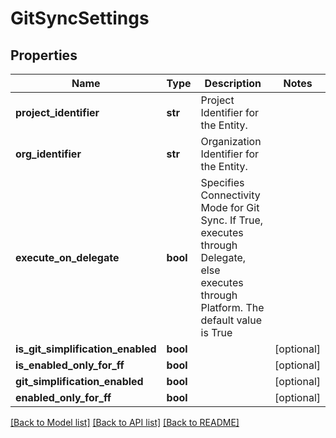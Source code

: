 # GitSyncSettings

## Properties
Name | Type | Description | Notes
------------ | ------------- | ------------- | -------------
**project_identifier** | **str** | Project Identifier for the Entity. | 
**org_identifier** | **str** | Organization Identifier for the Entity. | 
**execute_on_delegate** | **bool** | Specifies Connectivity Mode for Git Sync. If True, executes through Delegate, else executes through Platform. The default value is True | 
**is_git_simplification_enabled** | **bool** |  | [optional] 
**is_enabled_only_for_ff** | **bool** |  | [optional] 
**git_simplification_enabled** | **bool** |  | [optional] 
**enabled_only_for_ff** | **bool** |  | [optional] 

[[Back to Model list]](../README.md#documentation-for-models) [[Back to API list]](../README.md#documentation-for-api-endpoints) [[Back to README]](../README.md)

